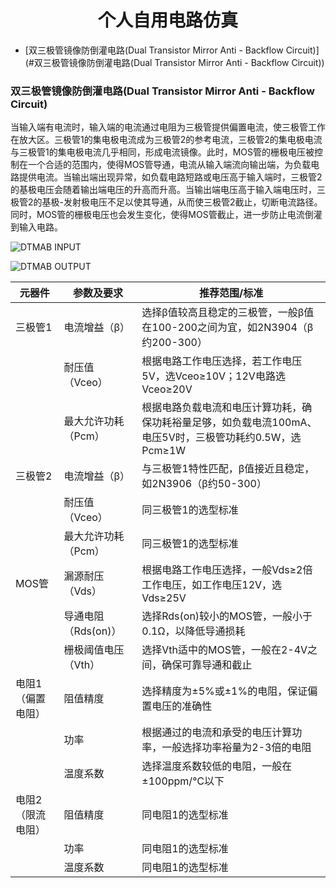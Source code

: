 <div align=center><h1>个人自用电路仿真</h1></h1></div>

- [双三极管镜像防倒灌电路(Dual Transistor Mirror Anti - Backflow Circuit)](#双三极管镜像防倒灌电路(Dual Transistor Mirror Anti - Backflow Circuit))

### 双三极管镜像防倒灌电路(Dual Transistor Mirror Anti - Backflow Circuit)

当输入端有电流时，输入端的电流通过电阻为三极管提供偏置电流，使三极管工作在放大区。三极管1的集电极电流成为三极管2的参考电流，三极管2的集电极电流与三极管1的集电极电流几乎相同，形成电流镜像。此时，MOS管的栅极电压被控制在一个合适的范围内，使得MOS管导通，电流从输入端流向输出端，为负载电路提供电流。当输出端出现异常，如负载电路短路或电压高于输入端时，三极管2的基极电压会随着输出端电压的升高而升高。当输出端电压高于输入端电压时，三极管2的基极-发射极电压不足以使其导通，从而使三极管2截止，切断电流路径。同时，MOS管的栅极电压也会发生变化，使得MOS管截止，进一步防止电流倒灌到输入电路。

![DTMAB INPUT](./Bitmap/DTMAB_INPUT.png)

![DTMAB OUTPUT](./Bitmap/DTMAB_OUTPUT.png)

| 元器件       | 参数及要求           | 推荐范围/标准                                                                 |
|--------------|----------------------|------------------------------------------------------------------------------|
| 三极管1      | 电流增益（β）        | 选择β值较高且稳定的三极管，一般β值在100-200之间为宜，如2N3904（β约200-300） |
|             | 耐压值（Vceo）       | 根据电路工作电压选择，若工作电压5V，选Vceo≥10V；12V电路选Vceo≥20V           |
|             | 最大允许功耗（Pcm）  | 根据电路负载电流和电压计算功耗，确保功耗裕量足够，如负载电流100mA、电压5V时，三极管功耗约0.5W，选Pcm≥1W |
| 三极管2      | 电流增益（β）        | 与三极管1特性匹配，β值接近且稳定，如2N3906（β约50-300）                     |
|             | 耐压值（Vceo）       | 同三极管1的选型标准                                                          |
|             | 最大允许功耗（Pcm）  | 同三极管1的选型标准                                                          |
| MOS管        | 漏源耐压（Vds）      | 根据电路工作电压选择，一般Vds≥2倍工作电压，如工作电压12V，选Vds≥25V          |
|             | 导通电阻（Rds(on)）  | 选择Rds(on)较小的MOS管，一般小于0.1Ω，以降低导通损耗                         |
|             | 栅极阈值电压（Vth）  | 选择Vth适中的MOS管，一般在2-4V之间，确保可靠导通和截止                        |
| 电阻1（偏置电阻） | 阻值精度           | 选择精度为±5%或±1%的电阻，保证偏置电压的准确性                               |
|             | 功率                 | 根据通过的电流和承受的电压计算功率，一般选择功率裕量为2-3倍的电阻            |
|             | 温度系数             | 选择温度系数较低的电阻，一般在±100ppm/℃以下                                 |
| 电阻2（限流电阻） | 阻值精度           | 同电阻1的选型标准                                                            |
|             | 功率                 | 同电阻1的选型标准                                                            |
|             | 温度系数             | 同电阻1的选型标准                                                            |
